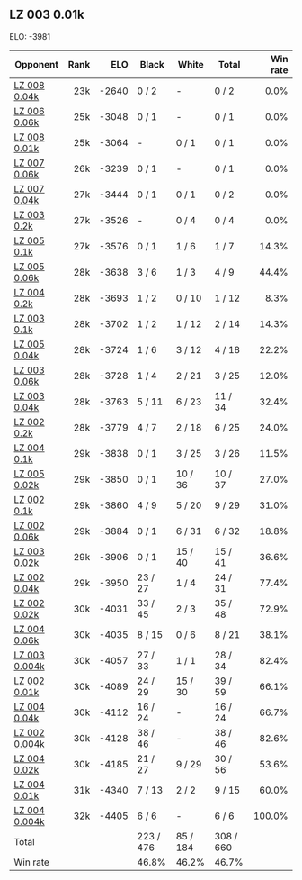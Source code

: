 ## LZ 003 0.01k ##

ELO: -3981

Opponent | Rank | ELO | Black | White | Total | Win rate
---------|-----:|----:|-------|-------|-------|-------:
[LZ 008 0.04k](LZ%20008%200.04k.md) | 23k | -2640 | 0 / 2 | - | 0 / 2 | 0.0%
[LZ 006 0.06k](LZ%20006%200.06k.md) | 25k | -3048 | 0 / 1 | - | 0 / 1 | 0.0%
[LZ 008 0.01k](LZ%20008%200.01k.md) | 25k | -3064 | - | 0 / 1 | 0 / 1 | 0.0%
[LZ 007 0.06k](LZ%20007%200.06k.md) | 26k | -3239 | 0 / 1 | - | 0 / 1 | 0.0%
[LZ 007 0.04k](LZ%20007%200.04k.md) | 27k | -3444 | 0 / 1 | 0 / 1 | 0 / 2 | 0.0%
[LZ 003 0.2k](LZ%20003%200.2k.md) | 27k | -3526 | - | 0 / 4 | 0 / 4 | 0.0%
[LZ 005 0.1k](LZ%20005%200.1k.md) | 27k | -3576 | 0 / 1 | 1 / 6 | 1 / 7 | 14.3%
[LZ 005 0.06k](LZ%20005%200.06k.md) | 28k | -3638 | 3 / 6 | 1 / 3 | 4 / 9 | 44.4%
[LZ 004 0.2k](LZ%20004%200.2k.md) | 28k | -3693 | 1 / 2 | 0 / 10 | 1 / 12 | 8.3%
[LZ 003 0.1k](LZ%20003%200.1k.md) | 28k | -3702 | 1 / 2 | 1 / 12 | 2 / 14 | 14.3%
[LZ 005 0.04k](LZ%20005%200.04k.md) | 28k | -3724 | 1 / 6 | 3 / 12 | 4 / 18 | 22.2%
[LZ 003 0.06k](LZ%20003%200.06k.md) | 28k | -3728 | 1 / 4 | 2 / 21 | 3 / 25 | 12.0%
[LZ 003 0.04k](LZ%20003%200.04k.md) | 28k | -3763 | 5 / 11 | 6 / 23 | 11 / 34 | 32.4%
[LZ 002 0.2k](LZ%20002%200.2k.md) | 28k | -3779 | 4 / 7 | 2 / 18 | 6 / 25 | 24.0%
[LZ 004 0.1k](LZ%20004%200.1k.md) | 29k | -3838 | 0 / 1 | 3 / 25 | 3 / 26 | 11.5%
[LZ 005 0.02k](LZ%20005%200.02k.md) | 29k | -3850 | 0 / 1 | 10 / 36 | 10 / 37 | 27.0%
[LZ 002 0.1k](LZ%20002%200.1k.md) | 29k | -3860 | 4 / 9 | 5 / 20 | 9 / 29 | 31.0%
[LZ 002 0.06k](LZ%20002%200.06k.md) | 29k | -3884 | 0 / 1 | 6 / 31 | 6 / 32 | 18.8%
[LZ 003 0.02k](LZ%20003%200.02k.md) | 29k | -3906 | 0 / 1 | 15 / 40 | 15 / 41 | 36.6%
[LZ 002 0.04k](LZ%20002%200.04k.md) | 29k | -3950 | 23 / 27 | 1 / 4 | 24 / 31 | 77.4%
[LZ 002 0.02k](LZ%20002%200.02k.md) | 30k | -4031 | 33 / 45 | 2 / 3 | 35 / 48 | 72.9%
[LZ 004 0.06k](LZ%20004%200.06k.md) | 30k | -4035 | 8 / 15 | 0 / 6 | 8 / 21 | 38.1%
[LZ 003 0.004k](LZ%20003%200.004k.md) | 30k | -4057 | 27 / 33 | 1 / 1 | 28 / 34 | 82.4%
[LZ 002 0.01k](LZ%20002%200.01k.md) | 30k | -4089 | 24 / 29 | 15 / 30 | 39 / 59 | 66.1%
[LZ 004 0.04k](LZ%20004%200.04k.md) | 30k | -4112 | 16 / 24 | - | 16 / 24 | 66.7%
[LZ 002 0.004k](LZ%20002%200.004k.md) | 30k | -4128 | 38 / 46 | - | 38 / 46 | 82.6%
[LZ 004 0.02k](LZ%20004%200.02k.md) | 30k | -4185 | 21 / 27 | 9 / 29 | 30 / 56 | 53.6%
[LZ 004 0.01k](LZ%20004%200.01k.md) | 31k | -4340 | 7 / 13 | 2 / 2 | 9 / 15 | 60.0%
[LZ 004 0.004k](LZ%20004%200.004k.md) | 32k | -4405 | 6 / 6 | - | 6 / 6 | 100.0%
Total | | | 223 / 476 | 85 / 184 | 308 / 660 | 
Win rate| | | 46.8% | 46.2% | 46.7% | 
